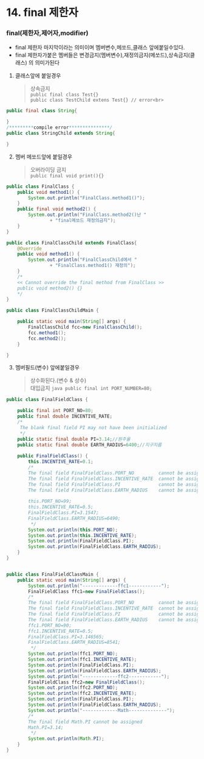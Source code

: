 # 14. final 제한자

### final(제한자,제어자,modifier)

- final 제한자 마지막이라는 의미이며 멤버변수,메쏘드,클래스 앞에붙일수있다.
- final 제한자가붙은 멤버들은 변경금지(멤버변수),재정의금지(메쏘드),상속금지(클래스) 의 의미가된다


1. 클래스앞에 붙일경우
	 >상속금지<br>
      ```public final class Test{}```<br>
	  ```public class TestChild extens Test{} // error<br>```
      

	  
 ```java
public final class String{

}
/*********compile error***************/
public class StringChild extends String{

}
 ```


2. 멤버 메쏘드앞에 붙일경우 
     >오버라이딩 금지<br>
      ```public final void print(){}```<br>

```java
public class FinalClass {
	public void method1() {
		System.out.println("FinalClass.method1()");
	}
	public final void method2() {
		System.out.println("FinalClass.method2()난 "
				+ "final메쏘드 재정의금지");
	}
}
```
```java
public class FinalClassChild extends FinalClass{
	@Override
	public void method1() {
		System.out.println("FinalClassChild에서 "
				+ "FinalClass.method1() 재정의");
	}
	/*
	<< Cannot override the final method from FinalClass >>
	public void method2() {}
	*/
}
```
```java
public class FinalClassChildMain {

	public static void main(String[] args) {
		FinalClassChild fcc=new FinalClassChild();
		fcc.method1();
		fcc.method2();
	}

}

```

       
3. 멤버필드(변수) 앞에붙일경우
      > 상수화된다.(변수 & 상수)    
      > 대입금지
      ```java public final int PORT_NUMBER=80;```

```java
public class FinalFieldClass {

	public final int PORT_NO=80;
	public final double INCENTIVE_RATE;
	/*
	 The blank final field PI may not have been initialized 
	 */
	public static final double PI=3.14;//원주율
	public static final double EARTH_RADIUS=6400;//지구지름
	
	public FinalFieldClass() {
		this.INCENTIVE_RATE=0.1;
		/*
		The final field FinalFieldClass.PORT_NO 		cannot be assigned
		The final field FinalFieldClass.INCENTIVE_RATE 	cannot be assigned
		The final field FinalFieldClass.PI 				cannot be assigned
		The final field FinalFieldClass.EARTH_RADIUS 	cannot be assigned
		
		this.PORT_NO=99;
		this.INCENTIVE_RATE=0.5;
		FinalFieldClass.PI=3.1547;
		FinalFieldClass.EARTH_RADIUS=6490;
		 */
		System.out.println(this.PORT_NO);
		System.out.println(this.INCENTIVE_RATE);
		System.out.println(FinalFieldClass.PI);
		System.out.println(FinalFieldClass.EARTH_RADIUS);
	}
}
```

```java

public class FinalFieldClassMain {
	public static void main(String[] args) {
		System.out.println("-------------ffc1------------");
		FinalFieldClass ffc1=new FinalFieldClass();
		/*
		The final field FinalFieldClass.PORT_NO 		cannot be assigned
		The final field FinalFieldClass.INCENTIVE_RATE 	cannot be assigned
		The final field FinalFieldClass.PI 				cannot be assigned
		The final field FinalFieldClass.EARTH_RADIUS 	cannot be assigned
		ffc1.PORT_NO=90;
		ffc1.INCENTIVE_RATE=0.5;
		FinalFieldClass.PI=3.146565;
		FinalFieldClass.EARTH_RADIUS=8541;
		 */
		System.out.println(ffc1.PORT_NO);
		System.out.println(ffc1.INCENTIVE_RATE);
		System.out.println(FinalFieldClass.PI);
		System.out.println(FinalFieldClass.EARTH_RADIUS);
		System.out.println("-------------ffc2------------");
		FinalFieldClass ffc2=new FinalFieldClass();
		System.out.println(ffc2.PORT_NO);
		System.out.println(ffc2.INCENTIVE_RATE);
		System.out.println(FinalFieldClass.PI);
		System.out.println(FinalFieldClass.EARTH_RADIUS);
		System.out.println("-------------Math--------------");
		/*
		The final field Math.PI cannot be assigned
		Math.PI=3.14;
		 */
		System.out.println(Math.PI);
	}
}

```

